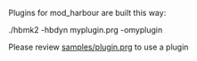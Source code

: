 Plugins for mod_harbour are built this way:

./hbmk2 -hbdyn myplugin.prg -omyplugin

Please review [samples/plugin.prg](https://github.com/FiveTechSoft/mod_harbour/samples/plugin.prg) to use a plugin
